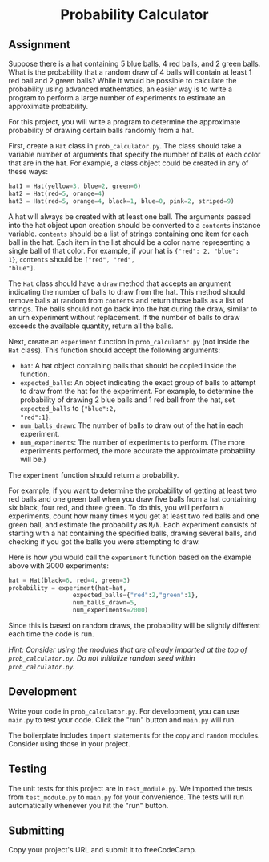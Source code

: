 <h1 align="center"><string>Probability Calculator</string></h1>

## **Assignment**

Suppose there is a hat containing 5 blue balls, 4 red balls, and 2 green balls. What is the probability that a random draw of 4 balls will contain at least 1 red ball and 2 green balls? While it would be possible to calculate the probability using advanced mathematics, an easier way is to write a program to perform a large number of experiments to estimate an approximate probability.

For this project, you will write a program to determine the approximate probability of drawing certain balls randomly from a hat.

First, create a <code>Hat</code> class in <code>prob_calculator.py</code>. The class should take a variable number of arguments that specify the number of balls of each color that are in the hat. For example, a class object could be created in any of these ways:
```python
hat1 = Hat(yellow=3, blue=2, green=6)
hat2 = Hat(red=5, orange=4)
hat3 = Hat(red=5, orange=4, black=1, blue=0, pink=2, striped=9)
```
A hat will always be created with at least one ball. The arguments passed into the hat object upon creation should be converted to a <code>contents</code> instance variable. <code>contents</code> should be a list of strings containing one item for each ball in the hat. Each item in the list should be a color name representing a single ball of that color. For example, if your hat is <code>{"red": 2, "blue": 1}</code>, <code>contents</code> should be <code>["red", "red", "blue"]</code>.

The <code>Hat</code> class should have a <code>draw</code> method that accepts an argument indicating the number of balls to draw from the hat. This method should remove balls at random from <code>contents</code> and return those balls as a list of strings. The balls should not go back into the hat during the draw, similar to an urn experiment without replacement. If the number of balls to draw exceeds the available quantity, return all the balls.

Next, create an <code>experiment</code> function in <code>prob_calculator.py</code> (not inside the <code>Hat</code> class). This function should accept the following arguments:

- <code>hat</code>: A hat object containing balls that should be copied inside the function.
- <code>expected_balls</code>: An object indicating the exact group of balls to attempt to draw from the hat for the experiment. For example, to determine the probability of drawing 2 blue balls and 1 red ball from the hat, set <code>expected_balls</code> to <code>{"blue":2, "red":1}</code>.
- <code>num_balls_drawn</code>: The number of balls to draw out of the hat in each experiment.
- <code>num_experiments</code>: The number of experiments to perform. (The more experiments performed, the more accurate the approximate probability will be.)

The <code>experiment</code> function should return a probability.

For example, if you want to determine the probability of getting at least two red balls and one green ball when you draw five balls from a hat containing six black, four red, and three green. To do this, you will perform <code>N</code> experiments, count how many times <code>M</code> you get at least two red balls and one green ball, and estimate the probability as <code>M/N</code>. Each experiment consists of starting with a hat containing the specified balls, drawing several balls, and checking if you got the balls you were attempting to draw.

Here is how you would call the <code>experiment</code> function based on the example above with 2000 experiments:
```python
hat = Hat(black=6, red=4, green=3)
probability = experiment(hat=hat,
                  expected_balls={"red":2,"green":1},
                  num_balls_drawn=5,
                  num_experiments=2000)
```
Since this is based on random draws, the probability will be slightly different each time the code is run.

*Hint: Consider using the modules that are already imported at the top of <code>prob_calculator.py</code>. Do not initialize random seed within <code>prob_calculator.py</code>.*

## **Development**
Write your code in <code>prob_calculator.py</code>. For development, you can use <code>main.py</code> to test your code. Click the "run" button and <code>main.py</code> will run.

The boilerplate includes <code>import</code> statements for the <code>copy</code> and <code>random</code> modules. Consider using those in your project.

## **Testing**
The unit tests for this project are in <code>test_module.py</code>. We imported the tests from <code>test_module.py</code> to <code>main.py</code> for your convenience. The tests will run automatically whenever you hit the "run" button.

## **Submitting**
Copy your project's URL and submit it to freeCodeCamp.
